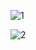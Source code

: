 ![1](https://github.com/ashiqul50021/imagesForCITEcom/assets/74920403/449123c3-f154-4462-9a4a-896ecf65a2fa)

![2](https://github.com/ashiqul50021/imagesForCITEcom/assets/74920403/61c9651e-6742-4628-bff5-6702cc5331a6)
